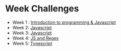 

# Week Challenges  

- Week 1 : [Introduction to programming & Javascript](weeks/week1)
- Week 2: [Javascript](weeks/week2)
- Week 3: [Javascript](weeks/week3)
- Week 4: [JS and Regex](weeks/week4)
- Week 5: [Typescript](weeks/week2)


